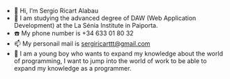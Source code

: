 - 👋 Hi, I’m Sergio Ricart Alabau
- 👀 I am studying the advanced degree of DAW (Web Application Development) at the La Sénia Institute in Paiporta.
- ☎️​ My phone number is +34 633 01 80 32
- 📫 My personail mail is sergiricarttt@gmail.com
- 🏀 I am a young boy who wants to expand my knowledge about the world of programming, I want to jump into the world of work to be able to expand my knowledge as a programmer.


